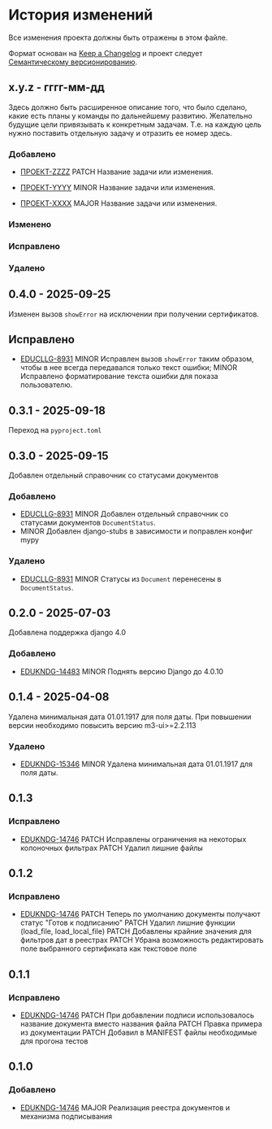 # История изменений

Все изменения проекта должны быть отражены в этом файле.

Формат основан на [Keep a Changelog](http://keepachangelog.com/)
и проект следует [Семантическому версионированию](http://semver.org/).

## x.y.z - гггг-мм-дд

Здесь должно быть расширенное описание того, что было сделано, какие есть планы у команды по дальнейшему развитию.
Желательно будущие цели привязывать к конкретным задачам. Т.е. на каждую цель нужно поставить отдельную задачу и
отразить ее номер здесь.

### Добавлено

- [ПРОЕКТ-ZZZZ](https://jira.bars.group/browse/ПРОЕКТ-ZZZZ)
  PATCH Название задачи или изменения.

- [ПРОЕКТ-YYYY](https://jira.bars.group/browse/ПРОЕКТ-YYYY)
  MINOR Название задачи или изменения.

- [ПРОЕКТ-XXXX](https://jira.bars.group/browse/ПРОЕКТ-XXXX)
  MAJOR Название задачи или изменения.

### Изменено

### Исправлено

### Удалено

## 0.4.0 - 2025-09-25

Изменен вызов `showError` на исключении при получении сертификатов.

## Исправлено

- [EDUCLLG-8931](https://jira.bars.group/browse/EDUCLLG-8931)
MINOR Исправлен вызов `showError` таким образом, чтобы в нее всегда передавался только текст ошибки;
MINOR Исправлено форматирование текста ошибки для показа пользователю.


## 0.3.1 - 2025-09-18

Переход на `pyproject.toml`


## 0.3.0 - 2025-09-15

Добавлен отдельный справочник со статусами документов

### Добавлено

- [EDUCLLG-8931](https://jira.bars.group/browse/EDUCLLG-8931)
  MINOR Добавлен отдельный справочник со статусами документов `DocumentStatus`.
- MINOR Добавлен django-stubs в зависимости и поправлен конфиг mypy

### Удалено

- [EDUCLLG-8931](https://jira.bars.group/browse/EDUCLLG-8931)
  MINOR Статусы из `Document` перенесены в `DocumentStatus`.


## 0.2.0 - 2025-07-03

Добавлена поддержка django 4.0

### Добавлено

- [EDUKNDG-14483](https://jira.bars.group/browse/EDUKNDG-14483)
  MINOR Поднять версию Django до 4.0.10


## 0.1.4 - 2025-04-08

Удалена минимальная дата 01.01.1917 для поля даты.
При повышении версии необходимо повысить версию m3-ui>=2.2.113

### Удалено

- [EDUKNDG-15346](https://jira.bars.group/browse/EDUKNDG-15346)
  MINOR Удалена минимальная дата 01.01.1917 для поля даты.


## 0.1.3

### Исправлено

- [EDUKNDG-14746](https://jira.bars.group/browse/EDUKNDG-14746)
  PATCH Исправлены ограничения на некоторых колоночных фильтрах
  PATCH Удалил лишние файлы


## 0.1.2

### Исправлено

- [EDUKNDG-14746](https://jira.bars.group/browse/EDUKNDG-14746)
  PATCH Теперь по умолчанию документы получают статус "Готов к подписанию"
  PATCH Удалил лишние функции (load_file, load_local_file)
  PATCH Добавлены крайние значения для фильтров дат в реестрах
  PATCH Убрана возможность редактировать поле выбранного сертификата как текстовое поле


## 0.1.1

### Исправлено

- [EDUKNDG-14746](https://jira.bars.group/browse/EDUKNDG-14746) 
  PATCH При добавлении подписи использовалось название документа вместо названия файла
  PATCH Правка примера из документации
  PATCH Добавил в MANIFEST файлы необходимые для прогона тестов 


## 0.1.0

### Добавлено

- [EDUKNDG-14746](https://jira.bars.group/browse/EDUKNDG-14746) 
  MAJOR Реализация реестра документов и механизма подписывания
